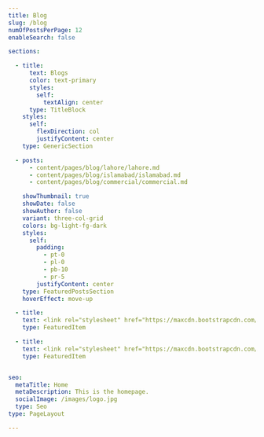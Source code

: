 ```yaml
---
title: Blog
slug: /blog
numOfPostsPerPage: 12
enableSearch: false

sections:

  - title:
      text: Blogs
      color: text-primary
      styles:
        self:
          textAlign: center
      type: TitleBlock
    styles:
      self:
        flexDirection: col
        justifyContent: center
    type: GenericSection

  - posts:
      - content/pages/blog/lahore/lahore.md
      - content/pages/blog/islamabad/islamabad.md
      - content/pages/blog/commercial/commercial.md

    showThumbnail: true
    showDate: false
    showAuthor: false
    variant: three-col-grid
    colors: bg-light-fg-dark
    styles:
      self:
        padding:
          - pt-0
          - pl-0
          - pb-10
          - pr-5
        justifyContent: center
    type: FeaturedPostsSection
    hoverEffect: move-up

  - title:
    text: <link rel="stylesheet" href="https://maxcdn.bootstrapcdn.com/font-awesome/4.5.0/css/font-awesome.min.css"> <a href="https://wa.me/923214444140" class="right-float" target="_blank"> <i class="fa fa-whatsapp my-float"></i> </a>
    type: FeaturedItem

  - title:
    text: <link rel="stylesheet" href="https://maxcdn.bootstrapcdn.com/font-awesome/4.5.0/css/font-awesome.min.css"> <a href="/#contactus" class="left-float"> <i class="fa fa-solid fa-envelope my-float"></i> </a>
    type: FeaturedItem


seo:
  metaTitle: Home
  metaDescription: This is the homepage.
  socialImage: /images/logo.jpg
  type: Seo
type: PageLayout

---
```

